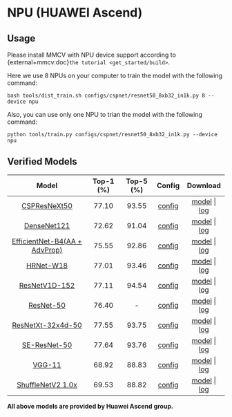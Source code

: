 # NPU (HUAWEI Ascend)

## Usage

Please install MMCV with NPU device support according to {external+mmcv:doc}`the tutorial <get_started/build>`.

Here we use 8 NPUs on your computer to train the model with the following command:

```shell
bash tools/dist_train.sh configs/cspnet/resnet50_8xb32_in1k.py 8 --device npu
```

Also, you can use only one NPU to trian the model with the following command:

```shell
python tools/train.py configs/cspnet/resnet50_8xb32_in1k.py --device npu
```

## Verified Models

|                           Model                            | Top-1 (%) | Top-5 (%) |                            Config                             |                            Download                             |
| :--------------------------------------------------------: | :-------: | :-------: | :-----------------------------------------------------------: | :-------------------------------------------------------------: |
|            [CSPResNeXt50](../papers/cspnet.md)             |   77.10   |   93.55   | [config](https://github.com/open-mmlab/mmclassification/blob/master/configs/cspnet/cspresnext50_8xb32_in1k.py) | [model](<>) \| [log](https://download.openmmlab.com/mmclassification/v0/device/npu/cspresnext50_8xb32_in1k.log.json) |
|            [DenseNet121](../papers/densenet.md)            |   72.62   |   91.04   | [config](https://github.com/open-mmlab/mmclassification/blob/master/configs/densenet/densenet121_4xb256_in1k.py) | [model](<>) \| [log](https://download.openmmlab.com/mmclassification/v0/device/npu/densenet121_4xb256_in1k.log.json) |
| [EfficientNet-B4(AA + AdvProp)](../papers/efficientnet.md) |   75.55   |   92.86   | [config](https://github.com/open-mmlab/mmclassification/blob/master/configs/efficientnet/efficientnet-b4_8xb32-01norm_in1k.py) | [model](<>) \| [log](https://download.openmmlab.com/mmclassification/v0/device/npu/efficientnet-b4_8xb32-01norm_in1k.log.json) |
|              [HRNet-W18](../papers/hrnet.md)               |   77.01   |   93.46   | [config](https://github.com/open-mmlab/mmclassification/blob/master/configs/hrnet/hrnet-w18_4xb32_in1k.py) | [model](<>) \| [log](https://download.openmmlab.com/mmclassification/v0/device/npu/hrnet-w18_4xb32_in1k.log.json) |
|            [ResNetV1D-152](../papers/resnet.md)            |   77.11   |   94.54   | [config](https://github.com/open-mmlab/mmclassification/blob/master/configs/resnet/resnetv1d152_8xb32_in1k.py) |                    [model](<>) \| [log](<>)                     |
|              [ResNet-50](../papers/resnet.md)              |   76.40   |     -     | [config](https://github.com/open-mmlab/mmclassification/blob/master/configs/resnet/resnet50_8xb32_in1k.py) |                    [model](<>) \| [log](<>)                     |
|         [ResNetXt-32x4d-50](../papers/resnext.md)          |   77.55   |   93.75   | [config](https://github.com/open-mmlab/mmclassification/blob/master/configs/resnext/resnext50-32x4d_8xb32_in1k.py) | [model](<>) \| [log](https://download.openmmlab.com/mmclassification/v0/device/npu/resnext50-32x4d_8xb32_in1k.log.json) |
|           [SE-ResNet-50](../papers/seresnet.md)            |   77.64   |   93.76   | [config](https://github.com/open-mmlab/mmclassification/blob/master/configs/seresnet/seresnet50_8xb32_in1k.py) | [model](<>) \| [log](https://download.openmmlab.com/mmclassification/v0/device/npu/seresnet50_8xb32_in1k.log.json) |
|                 [VGG-11](../papers/vgg.md)                 |   68.92   |   88.83   | [config](https://github.com/open-mmlab/mmclassification/blob/master/configs/vgg/vgg11_8xb32_in1k.py) | [model](<>) \| [log](https://download.openmmlab.com/mmclassification/v0/device/npu/vgg11_8xb32_in1k.log.json) |
|      [ShuffleNetV2 1.0x](../papers/shufflenet_v2.md)       |   69.53   |   88.82   | [config](https://github.com/open-mmlab/mmclassification/blob/master/configs/shufflenet_v2/shufflenet-v2-1x_16xb64_in1k.py) | [model](<>) \| [log](https://download.openmmlab.com/mmclassification/v0/device/npu/shufflenet-v2-1x_16xb64_in1k.json) |

**All above models are provided by Huawei Ascend group.**
